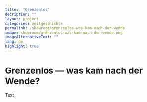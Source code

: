 ```yaml
---
title:  "Grenzenlos"
decription: ""
layout: project
categories: zeitgeschichte
permalink: /showroom/grenzenlos-was-kam-nach-der-wende
image: showroom/grenzenlos-was-kam-nach-der-wende.png
imageAlternativeText: ""
lang: de
highlight: true
---
```


# Grenzenlos — was kam nach der Wende?

Text